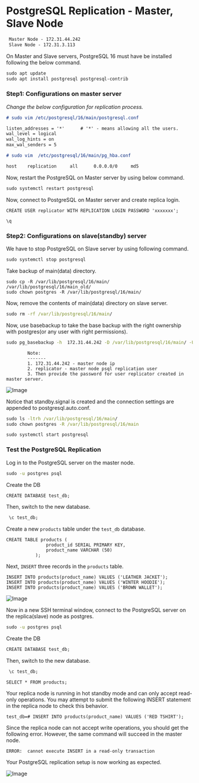 # PostgreSQL Replication -  Master, Slave Node

```md
 Master Node - 172.31.44.242
 Slave Node - 172.31.3.113
```
On Master and Slave servers, PostgreSQL 16 must have be installed following the below command.
```md
sudo apt update
sudo apt install postgresql postgresql-contrib
```
### Step1: Configurations on master server
_Change the below configuration for replication process._
```md
# sudo vim /etc/postgresql/16/main/postgresql.conf

listen_addresses = '*'      # '*' - means allowing all the users.
wal_level = logical
wal_log_hints = on
max_wal_senders = 5
```
```md
# sudo vim  /etc/postgresql/16/main/pg_hba.conf

host    replication     all      0.0.0.0/0     md5
```
Now, restart the PostgreSQL on Master server by using below command.
```cmd
sudo systemctl restart postgresql
```
Now, connect to PostgreSQL on Master server and create replica login.
```psql
CREATE USER replicator WITH REPLICATION LOGIN PASSWORD 'xxxxxxx';

\q
```
### Step2: Configurations on slave(standby) server
We have to stop PostgreSQL on Slave server by using following command.
```md
sudo systemctl stop postgresql
```
Take backup of main(data) directory.
```
sudo cp -R /var/lib/postgresql/16/main/ /var/lib/postgresql/16/main_old/
sudo chown postgres -R /var/lib/postgresql/16/main/
```
Now, remove the contents of main(data) directory on slave server.
```cmd
sudo rm -rf /var/lib/postgresql/16/main/
```
Now, use basebackup to take the base backup with the right ownership with postgres(or any user with right permissions).
```cmd
sudo pg_basebackup -h  172.31.44.242 -D /var/lib/postgresql/16/main/ -U replicator -P -v -R -X stream -C -S slaveslot1
```
            Note:
            -------
            1. 172.31.44.242 - master node ip
            2. replicator - master node psql replication user
            3. Then provide the password for user replicator created in master server.

![Image](https://github.com/user-attachments/assets/1d885c7d-e48a-4a93-8025-290f0672b9e8)

 Notice that standby.signal is created and the connection settings are appended to postgresql.auto.conf.
```cmd
sudo ls -ltrh /var/lib/postgresql/16/main/
sudo chown postgres -R /var/lib/postgresql/16/main
```
```
sudo systemctl start postgresql
```
### Test the PostgreSQL Replication
Log in to the PostgreSQL server on the master node.
```cmd
sudo -u postgres psql
```
Create the DB
```cmd
CREATE DATABASE test_db;
```
Then, switch to the new database.
```cmd
 \c test_db;
```
Create a new `products` table under the `test_db` database.
```psql
CREATE TABLE products (
               product_id SERIAL PRIMARY KEY,
               product_name VARCHAR (50)
           );
```
Next, `INSERT` three records in the `products` table.
```psql
INSERT INTO products(product_name) VALUES ('LEATHER JACKET');
INSERT INTO products(product_name) VALUES ('WINTER HOODIE');
INSERT INTO products(product_name) VALUES ('BROWN WALLET');
```
![Image](https://github.com/user-attachments/assets/65c50de6-9ff1-45b9-92c4-66f11917093b)

Now in a new SSH terminal window, connect to the PostgreSQL server on the replica(slave) node as postgres.
```cmd
sudo -u postgres psql
```
Create the DB
```cmd
CREATE DATABASE test_db;
```
Then, switch to the new database.
```cmd
 \c test_db;
```
```psql
SELECT * FROM products;
```
Your replica node is running in hot standby mode and can only accept read-only operations. You may attempt to submit the following INSERT statement in the replica node to check this behavior.
```
test_db=# INSERT INTO products(product_name) VALUES ('RED TSHIRT');
```
Since the replica node can not accept write operations, you should get the following error. However, the same command will succeed in the master node.
```
ERROR:  cannot execute INSERT in a read-only transaction
```
Your PostgreSQL replication setup is now working as expected.

![Image](https://github.com/user-attachments/assets/7a344c6d-b00c-4980-b433-243590cdf012)

